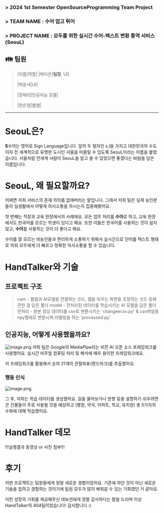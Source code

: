 ### > 2024 1st Semester OpenSourceProgramming Team Project
### > TEAM NAME : 수어 업고 튀어
### > PROJECT NAME : 모두를 위한 실시간 수어-텍스트 변환 통역 서비스(SeouL)
> 
## 👪 팀원
>|이름|역할|
>|박다은|**팀장**, UI|
>
>|박윤서|UI|
>
>|정채리|인공지능 모델|
>
>|한은정|웹캠|

***

# SeouL은?

**S**수어는 영어로 Sign Language입니다. 앞의 두 철자인 s,l을 가지고 대한민국의 수도이자 전 세계적으로 유명한 도시인 서울을 떠올릴 수 있도록 SeouL이라는 이름을 붙였습니다.
서울처럼 전세계 사람이 SeouL을 알고 쓸 수 있었으면 좋겠다는 바람을 담은 이름입니다.

# SeouL, 왜 필요할까요?

어쩌면 저희 서비스의 존재 의의를 없애버리는 말입니다.
그래서 저희 팀은 실제 농인분들이 실생활에서 어떻게 의사소통을 하시는지 집중해봤어요.

첫 번째는 직장과 교육 현장에서의 사례에요.
모든 업무 처리를 **수어**로 하고, 교육 현장에서도 한국어를 모르는 학생이 있다고 해요.
또한 이들은 한국어를 사용하는 것이 쉽지 않고, **수어**를 사용하는 것이 더 좋다고 해요.

수어를 잘 모르는 비농인들과 편리하게 소통하기 위해서 실시간으로 단어를 텍스트 형태로 띄워 모두에게 더 빠르고 정확한 의사소통을 할 수 있습니다.


# HandTalker와 기술

## 프로젝트 구조

>cam - 웹캠과 AI모델을 연결하는 코드, 캠을 띄우는 화면을 조정하는 코드 등에 관한 걸 담은 폴더
>model - 전처리된 데이터를 학습시키는 AI 모델을 담은 폴더
>전처리 - 원본 영상 데이터를 csv로 변환시키는 'changeecsv.py' & csv파일을 npy형태로 변환시켜 라벨링을 하는 'processed.py'


## 인공지능, 어떻게 사용했을까요?

![image.png](https://devocean.sk.com/editorImg/2023/11/10/5b1bdd681645a18f96d7fe5d9a0fd8e0d5e9d9f663d2f7b7f2eefefab8ca685f)
저희 팀은 Google의 MediaPipe라는 비전 AI 오픈 소스 프레임워크를 사용했어요.
실시간 비주얼 컴퓨팅 처리 및 해석에 매우 용이한 프레임워크에요.

이 프레임워크를 활용해서 손의 21개의 관절좌표(랜드마크)를 추출했어요.

### 행동 인식

![image.png](https://devocean.sk.com/editorImg/2023/11/10/fc64406e58070ec2e532366f7996b964937a5e625ea021b2e834d0e8de0afd24)

그 후, 저희는 학습 데이터를 생성했어요. 길을 물어보거나 방향 등을 설명하기 쉬우려면 큰 건물들이 주로 사용될 것을 예상하고
(병원, 약국, 아파트, 학교, 유치원) 총 5가지의 수화에 대해 학습했어요.

# HandTalker 데모

!!!실행결과 동영상 or 사진 첨부!!!

# 후기

이번 프로젝트는 팀원들에게 정말 새로운 경험이었어요.
기존에 하던 것이 아닌 새로운 기술을 접하고 경험하는 것이기에 팀원 모두가 많이 배워갈 수 있는 기회였던 거 같아요.

이런 성장의 기회를 제공해주신 데보션에게 정말 감사하다는 말씀 드리며 이상 HandTalker의 404팀이었습니다!
감사합니다 :)
